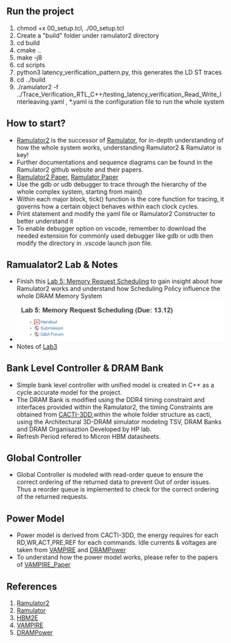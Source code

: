 ## Run the project
1. chmod +x 00_setup.tcl, ./00_setup.tcl
2. Create a "build" folder under ramulator2 directory
3. cd build
4. cmake ..
5. make -j8
6. cd scripts
7. python3 latency_verification_pattern.py, this generates the LD ST traces
8. cd ../build
9. ./ramulator2 -f ../Trace_Verification_RTL_C++/testing_latency_verification_Read_Write_Interleaving.yaml , *.yaml is the configuration file to run the whole system

## How to start? 
- [Ramulator2](https://github.com/CMU-SAFARI/ramulator2) is the successor of [Ramulator](https://github.com/CMU-SAFARI/ramulator), for in-depth understanding of how the whole system works, understanding Ramulator2 & Ramulator is key!
- Further documentations and sequence diagrams can be found in the Ramulator2 github website and their papers.
- [Ramulator2 Paper](https://arxiv.org/abs/2308.11030), [Ramulator Paper](https://users.ece.cmu.edu/~omutlu/pub/ramulator_dram_simulator-ieee-cal15.pdf)
- Use the gdb or udb debugger to trace through the hierarchy of the whole complex system, starting from main()
- Within each major block, tick() function is the core function for tracing, it governs how a certain object behaves within each clock cycles.
- Print statement and modify the yaml file or Ramulator2 Constructer to better understand it
- To enable debugger option on vscode, remember to download the needed extension for commonly used debugger like gdb or udb then modify the directory in .vscode launch json file.

## Ramualator2 Lab & Notes
- Finish this [Lab 5: Memory Request Scheduling](https://safari.ethz.ch/architecture/fall2024/doku.php?id=labs) to gain insight about how Ramulator2 works and understand how Scheduling Policy influence the whole DRAM Memory System
- ![alt text](image.png)
- Notes of [Lab3](https://www.notion.so/Lab3-Ramulator2-Notes-10d7a87918dd8028a0e7d706ae32cc72)

## Bank Level Controller & DRAM Bank
- Simple bank level controller with unified model is created in C++ as a cycle accurate model for the project.
- The DRAM Bank is modified using the DDR4 timing constraint and interfaces provided within the Ramulator2, the timing Constraints are obtained from [CACTI-3DD](https://ieeexplore.ieee.org/document/6176428),within the whole folder structure as cacti, using the Architectural 3D-DRAM simulator modeling TSV, DRAM Banks and DRAM Organisaztion Developed by HP lab.
- Refresh Period refered to Micron HBM datasheets.

## Global Controller
- Global Controller is modeled with read-order queue to ensure the correct ordering of the returned data to prevent Out of order issues. Thus a reorder queue is implemented to check for the correct ordering of the returned requests.

## Power Model
- Power model is derived from CACTI-3DD, the energy requires for each RD,WR,ACT,PRE,REF for each commands. Idle currents & voltages are taken from [VAMPIRE](https://github.com/CMU-SAFARI/VAMPIRE) and [DRAMPower](https://github.com/tukl-msd/DRAMPower)
- To understand how the power model works, please refer to the papers of [VAMPIRE_Paper](https://arxiv.org/abs/1807.05102)

## References
1. [Ramulator2](https://github.com/CMU-SAFARI/ramulator2)
2. [Ramulator](https://github.com/CMU-SAFARI/ramulator)
3. [HBM2E](https://drive.google.com/drive/folders/1k_jKBhyTMttBIWIhl4fNyPm7kPUExr4s)
4. [VAMPIRE](https://github.com/CMU-SAFARI/VAMPIRE)
5. [DRAMPower](https://github.com/tukl-msd/DRAMPower)

